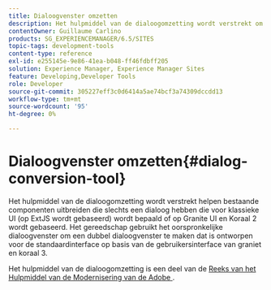 ```yaml
---
title: Dialoogvenster omzetten
description: Het hulpmiddel van de dialoogomzetting wordt verstrekt om u te helpen bestaande componenten uitbreiden die slechts een dialoog voor klassieke UI hebben bepaald
contentOwner: Guillaume Carlino
products: SG_EXPERIENCEMANAGER/6.5/SITES
topic-tags: development-tools
content-type: reference
exl-id: e255145e-9e86-41ea-b048-ff46fdbff205
solution: Experience Manager, Experience Manager Sites
feature: Developing,Developer Tools
role: Developer
source-git-commit: 305227eff3c0d6414a5ae74bcf3a74309dccdd13
workflow-type: tm+mt
source-wordcount: '95'
ht-degree: 0%

---
```


# Dialoogvenster omzetten{#dialog-conversion-tool}

Het hulpmiddel van de dialoogomzetting wordt verstrekt helpen bestaande componenten uitbreiden die slechts een dialoog hebben die voor klassieke UI (op ExtJS wordt gebaseerd) wordt bepaald of op Granite UI en Koraal 2 wordt gebaseerd. Het gereedschap gebruikt het oorspronkelijke dialoogvenster om een dubbel dialoogvenster te maken dat is ontworpen voor de standaardinterface op basis van de gebruikersinterface van graniet en koraal 3.

Het hulpmiddel van de dialoogomzetting is een deel van de [ Reeks van het Hulpmiddel van de Modernisering van de Adobe ](modernization-tools.md).

